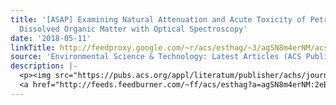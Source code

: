 ```yaml
---
title: '[ASAP] Examining Natural Attenuation and Acute Toxicity of Petroleum-Derived
  Dissolved Organic Matter with Optical Spectroscopy'
date: '2018-05-11'
linkTitle: http://feedproxy.google.com/~r/acs/esthag/~3/agSN8m4erNM/acs.est.8b00016
source: 'Environmental Science & Technology: Latest Articles (ACS Publications)'
description: |-
  <p><img src="https://pubs.acs.org/appl/literatum/publisher/achs/journals/content/esthag/0/esthag.ahead-of-print/acs.est.8b00016/20180510/images/medium/es-2018-00016w_0005.gif" alt="TOC Graphic"/></p><div><cite>Environmental Science & Technology</cite></div><div>DOI: 10.1021/acs.est.8b00016</div><div class="feedflare">
  <a href="http://feeds.feedburner.com/~ff/acs/esthag?a=agSN8m4erNM:2eB2AQQLtjw:yIl2AUoC8zA"><img src="http://feeds.feedburner.com/~ff/acs/esthag?d=yIl2AUoC8zA" border="0"></img></a>
---
```

